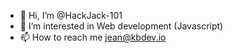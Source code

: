 - 👋 Hi, I’m @HackJack-101
- 👀 I’m interested in Web development (Javascript)
- 📫 How to reach me jean@kbdev.io

<!---
HackJack-101/HackJack-101 is a ✨ special ✨ repository because its `README.md` (this file) appears on your GitHub profile.
You can click the Preview link to take a look at your changes.
--->
